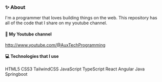 ### ✨ About
I'm a programmer that loves building things on the web. This repository has all of the code that I share on my youtube channel.

#### 🔗 My Youtube channel
http://www.youtube.com/@AuxTechProgramming

#### 💻 Technologies that I use
HTML5 CSS3 TailwindCSS JavaScript TypeScript React Angular Java Springboot
